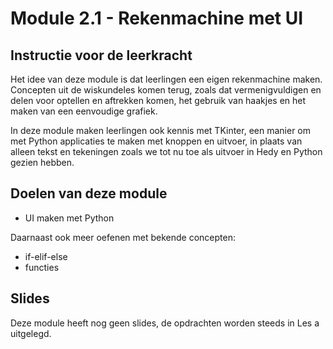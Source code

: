 # Module 2.1 - Rekenmachine met UI

## Instructie voor de leerkracht

Het idee van deze module is dat leerlingen een eigen rekenmachine maken. Concepten uit de wiskundeles komen terug, zoals dat vermenigvuldigen en delen voor optellen en aftrekken komen, het gebruik van haakjes en het maken van een eenvoudige grafiek.

In deze module maken leerlingen ook kennis met TKinter, een manier om met Python applicaties te maken met knoppen en uitvoer, in plaats van alleen tekst en tekeningen zoals we tot nu toe als uitvoer in Hedy en Python gezien hebben.&#x20;

## Doelen van deze module

* UI maken met Python

Daarnaast ook meer oefenen met bekende concepten:

* if-elif-else
* functies



## Slides

Deze module heeft nog geen slides, de opdrachten worden steeds in Les a uitgelegd.
